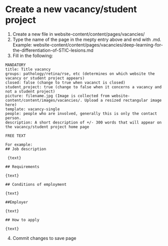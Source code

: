 # Create a new vacancy/student project

1. Create a new file in website-content/content/pages/vacancies/
2. Type the name of the page in the mepty entry above and end with .md. Example:  website-content/content/pages/vacancies/deep-learning-for-the-differentiation-of-STIC-lesions.md
3. Fill in the following:
```
MANDATORY
title: Title vacancy
groups: pathology/retina/rse, etc (determines on which website the vacancy or student project appears)
closed: false (change to true when vacanct is closed)
student_project: true (change to false when it concerns a vacancy and not a student project)
picture: filename.jpg (Image is collected from website-content/content/images/vacancies/. Upload a resized rectangular image here)
template: vacancy-single
people: people who are involved, generally this is only the contact person.
description: A short description of +/- 300 words that will appear on the vacancy/student project home page

FREE TEXT

For example:
## Job description
 
 {text}

## Requirements

{text}

## Conditions of employment

{text}

##Employer

{text}

## How to apply

{text}
```

4. Commit changes to save page
